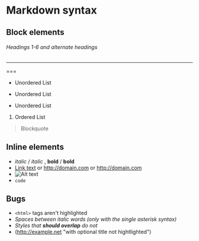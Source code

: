 # Markdown syntax

## Block elements
###### Headings 1-6 and alternate headings
---
===
+ Unordered List
- Unordered List
* Unordered List
1. Ordered List
> Blockquote

## Inline elements
- *italic* / _italic_ , **bold** / __bold__
- [Link text](http://domain.com) or <http://domain.com> or http://domain.com
- ![Alt text](/path/to/img.jpg)
- `code`

## Bugs
- `<html>` tags aren't highlighted
- *Spaces between italic words (_only with_ the single asterisk syntax)*
- _Styles that **should overlap** do not_
- (http://example.net "with optional title not hightlighted")